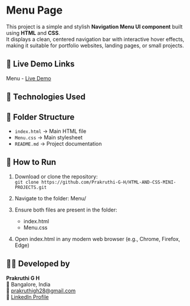 # Menu Page

This project is a simple and stylish **Navigation Menu UI component** built using **HTML** and **CSS**.  
It displays a clean, centered navigation bar with interactive hover effects, making it suitable for portfolio websites, landing pages, or small projects.

## 🔗 Live Demo Links
   Menu - [Live Demo](https://prakruthi-g-h.github.io/HTML-AND-CSS-MINI-PROJECTS/Menu)

## 🔧 Technologies Used


## 📁 Folder Structure
- `index.html` → Main HTML file
- `Menu.css` → Main stylesheet 
- `README.md` → Project documentation
   
## 🚀 How to Run
  
1. Download or clone the repository:  
   `git clone https://github.com/Prakruthi-G-H/HTML-AND-CSS-MINI-PROJECTS.git`
    
 2. Navigate to the folder: Menu/
 3. Ensure both files are present in the folder:
    - index.html
    - Menu.css
 4. Open index.html in any modern web browser (e.g., Chrome, Firefox, Edge)
    
## 👩‍💻 Developed by

**Prakruthi G H**  
📍 Bangalore, India  
📧 prakruthigh28@gmail.com  
🔗 [LinkedIn Profile](https://www.linkedin.com/in/prakruthi-g-h)

